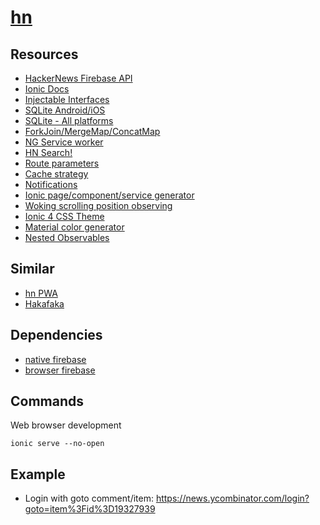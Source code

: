 # [hn](https://github.com/cevaris/hn)


## Resources
- [HackerNews Firebase API](https://github.com/HackerNews/API)
- [Ionic Docs](https://ionicframework.com/docs/)
- [Injectable Interfaces](https://github.com/mgmarlow/Creating-Interfaces-Angular-Services/blob/master/src/app/services/todo-list.service.ts)
- [SQLite Android/iOS](htteps://ionicframework.com/docs/native/sqlite)
- [SQLite - All platforms](https://github.com/xpbrew/cordova-sqlite-storage)
- [ForkJoin/MergeMap/ConcatMap](https://blog.angularindepth.com/practical-rxjs-in-the-wild-requests-with-concatmap-vs-mergemap-vs-forkjoin-11e5b2efe293)
- [NG Service worker](https://angularfirebase.com/lessons/hnpwa-angular-5-progressive-web-app-service-worker-tutorial/)
- [HN Search!](https://hn.algolia.com/api)
- [Route parameters](https://angular.io/guide/router#route-parameters)
- [Cache strategy](https://blog.fullstacktraining.com/caching-http-requests-with-angular/)
- [Notifications](https://github.com/katzer/cordova-plugin-local-notifications)
- [Ionic page/component/service generator](https://ionicframework.com/docs/cli/commands/generate)
- [Woking scrolling position observing](https://stackoverflow.com/a/43186715/3538289)
- [Ionic 4 CSS Theme](https://angularfirebase.com/lessons/css-variables-in-ionic-4/)
- [Material color generator](https://material.io/tools/color)
- [Nested Observables](https://stackoverflow.com/questions/43140979/1n-or-n1-relations-of-two-objects-in-angular2-as-observables-from-a-http-reque)

## Similar
- [hn PWA](https://github.com/codediodeio/hnpwa-angular5)
- [Hakafaka](https://github.com/tomastrajan/ngx-model-hacker-news-example)

## Dependencies
- [native firebase](https://ionicframework.com/docs/native/firebase/)
- [browser firebase](https://github.com/angular/angularfire2)


## Commands

Web browser development

`ionic serve --no-open`


## Example
- Login with goto comment/item: https://news.ycombinator.com/login?goto=item%3Fid%3D19327939